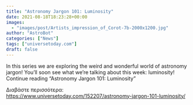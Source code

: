 ```yaml
---
title: "Astronomy Jargon 101: Luminosity"
date: 2021-08-18T18:23:28+00:00
images:
  - "images/post/Artists_impression_of_Corot-7b-2000x1200.jpg"
author: "AstroBot"
categories: ["News"]
tags: ["universetoday.com"]
draft: false
---
```


In this series we are exploring the weird and wonderful world of astronomy jargon! You’ll soon see what we’re talking about this week: luminosity! Continue reading “Astronomy Jargon 101: Luminosity” 

Διαβάστε περισσότερα: https://www.universetoday.com/152207/astronomy-jargon-101-luminosity/
